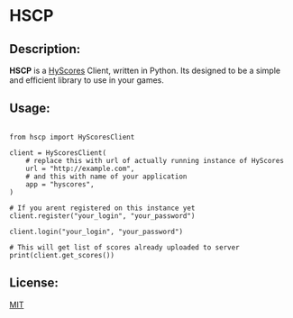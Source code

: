 # HSCP

## Description:

**HSCP** is a [HyScores](https://github.com/0x5b/hyscores) Client, written in 
Python. Its designed to be a simple and efficient library to use in your games.

## Usage:

```python3

from hscp import HyScoresClient

client = HyScoresClient(
    # replace this with url of actually running instance of HyScores
    url = "http://example.com",
    # and this with name of your application
    app = "hyscores",
)

# If you arent registered on this instance yet
client.register("your_login", "your_password") 

client.login("your_login", "your_password")

# This will get list of scores already uploaded to server
print(client.get_scores())
```

## License:

[MIT](https://github.com/moonburnt/hscp/blob/master/LICENSE)
